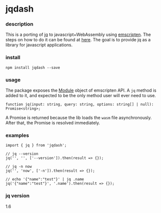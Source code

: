 # jqdash

### description
This is a porting of [jq](https://stedolan.github.io/jq/) to javascript+WebAssembly using [emscripten](https://emscripten.org/). The steps on how to do it can be found at [here](https://opensource.com/article/19/4/command-line-playgrounds-webassembly). The goal is to provide jq as a library for javascript applications.

### install
```
npm install jqdash --save
```

### usage
The package exposes the [Module](https://emscripten.org/docs/api_reference/module.html) object of emscripten API. A `jq` method is added to it, and expected to be the only method user will ever need to use.
```
function jq(input: string, query: string, options: string[] | null): Promise<string>;
```
A Promise is returned because the lib loads the `wasm` file asynchronously. After that, the Promise is resolved immediately.

### examples
```
import { jq } from 'jqdash';

// jq --version
jq('', '', ['--version']).then(result => {});

// jq -n now
jq('', 'now', ['-n']).then(result => {});

// echo '{"name":"test"}' | jq .name
jq('{"name":"test"}', '.name').then(result => {});
```

### jq version
1.6